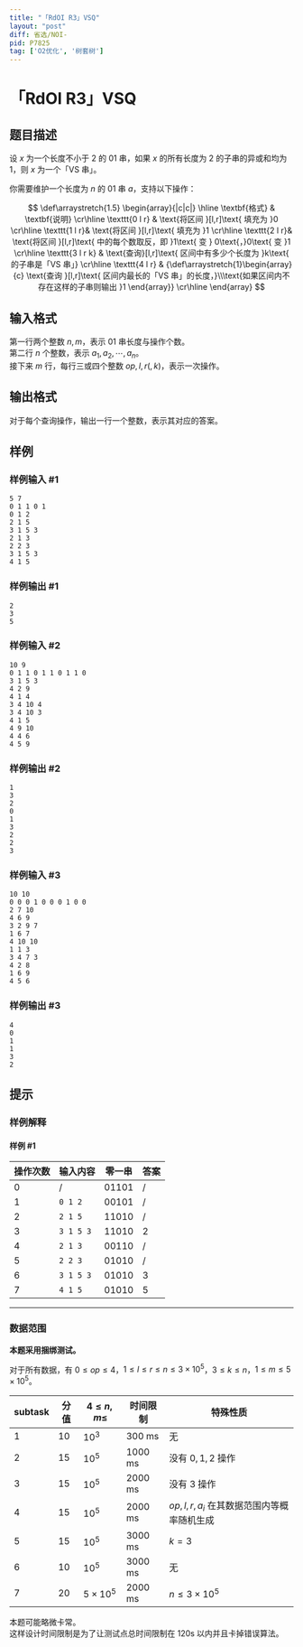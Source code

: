 ```yaml
---
title: "「RdOI R3」VSQ"
layout: "post"
diff: 省选/NOI-
pid: P7825
tag: ['O2优化', '树套树']
---
```

# 「RdOI R3」VSQ
## 题目描述

设 $x$ 为一个长度不小于 $2$ 的 $01$ 串，如果 $x$ 的所有长度为 $2$ 的子串的异或和均为 $1$，则 $x$ 为一个「VS 串」。

你需要维护一个长度为 $n$ 的 $01$ 串 $a$，支持以下操作：

$$
\def\arraystretch{1.5}
\begin{array}{|c|c|} \hline
\textbf{格式} & \textbf{说明} \cr\hline
\texttt{0 l r} & \text{将区间 }[l,r]\text{ 填充为 }0 \cr\hline
\texttt{1 l r}& \text{将区间 }[l,r]\text{ 填充为 }1 \cr\hline
\texttt{2 l r}& \text{将区间 }[l,r]\text{ 中的每个数取反，即 }1\text{ 变 } 0\text{，}0\text{ 变 }1 \cr\hline
\texttt{3 l r k} & \text{查询}[l,r]\text{ 区间中有多少个长度为 }k\text{ 的子串是「VS 串」} \cr\hline
\texttt{4 l r} & {\def\arraystretch{1}\begin{array}{c}
\text{查询 }[l,r]\text{ 区间内最长的「VS 串」的长度，}\\\text{如果区间内不存在这样的子串则输出 }1 \end{array}} \cr\hline
\end{array}
$$

## 输入格式

第一行两个整数 $n,m$，表示 $01$ 串长度与操作个数。  
第二行 $n$ 个整数，表示 $a_1,a_2,\cdots,a_n$。  
接下来 $m$ 行，每行三或四个整数 $op, l, r(,k)$，表示一次操作。
## 输出格式

对于每个查询操作，输出一行一个整数，表示其对应的答案。
## 样例

### 样例输入 #1
```
5 7
0 1 1 0 1
0 1 2
2 1 5
3 1 5 3
2 1 3
2 2 3
3 1 5 3
4 1 5
```
### 样例输出 #1
```
2
3
5
```
### 样例输入 #2
```
10 9
0 1 1 0 1 1 0 1 1 0
3 1 5 3
4 2 9
4 1 4
3 4 10 4
3 4 10 3
4 1 5
4 9 10
4 4 6
4 5 9
```
### 样例输出 #2
```
1
3
2
0
1
3
2
2
3
```
### 样例输入 #3
```
10 10
0 0 0 1 0 0 0 1 0 0
2 7 10
4 6 9
3 2 9 7
1 6 7
4 10 10
1 1 3
3 4 7 3
4 2 8
1 6 9
4 5 6
```
### 样例输出 #3
```
4
0
1
1
3
2
```
## 提示

### 样例解释

#### 样例 #1

|操作次数|输入内容|零一串|答案|
|-|-|-|-|
|$0$|$/$|$01101$|$/$|
|$1$|`0 1 2`|$00101$|$/$|
|$2$|`2 1 5`|$11010$|$/$|
|$3$|`3 1 5 3`|$11010$|$2$|
|$4$|`2 1 3`|$00110$|$/$|
|$5$|`2 2 3`|$01010$|$/$|
|$6$|`3 1 5 3`|$01010$|$3$|
|$7$|`4 1 5`|$01010$|$5$|

---

### 数据范围

**本题采用捆绑测试。**

对于所有数据，有 $0\le op \le 4$，$1 \le l \le r \le n\le3\times10^5$，$3 \le k \le n$，$1\le m \le 5 \times 10^5$。

| subtask | 分值 | $4\le n,m \le$ |时间限制| 特殊性质                    |
| ------- | ---- | -------------- |-------| --------------------------- |
| $1$     | $10$ | $10^3$         |$300$ ms| 无                          |
| $2$     | $15$ | $10^5$         |$1000$ ms| 没有 $0,1,2$ 操作           |
| $3$     | $15$ | $10^5$         |$2000$ ms| 没有 $3$ 操作               |
| $4$     | $15$ | $10^5$         |$2000$ ms| $op,l,r,a_i$ 在其数据范围内等概率随机生成 |
| $5$     | $15$ | $10^5$         |$3000$ ms| $k=3$                       |
| $6$     | $10$ | $10^5$         |$3000$ ms| 无                          |
| $7$     | $20$ | $5\times10^5$         |$2000$ ms| $n\le3\times10^5$                          |   

本题可能略微卡常。  
这样设计时间限制是为了让测试点总时间限制在 120s 以内并且卡掉错误算法。
